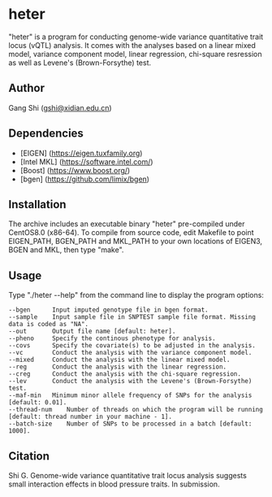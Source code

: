 # heter
"heter" is a program for conducting genome-wide variance quantitative trait locus (vQTL) analysis. It comes with the analyses based on a linear mixed model, variance component model, linear regression, chi-square resression as well as Levene's (Brown-Forsythe) test.

## Author
Gang Shi (gshi@xidian.edu.cn)

## Dependencies
+ [EIGEN] (https://eigen.tuxfamily.org)
+ [Intel MKL] (https://software.intel.com/)
+ [Boost] (https://www.boost.org/)
+ [bgen] (https://github.com/limix/bgen)

## Installation
The archive includes an executable binary "heter" pre-compiled under CentOS8.0 (x86-64). To compile from source code, edit Makefile to point EIGEN_PATH, BGEN_PATH and MKL_PATH to your own locations of EIGEN3, BGEN and MKL, then type "make".

## Usage
Type "./heter --help" from the command line to display the program options:

    --bgen		Input imputed genotype file in bgen format.
    --sample	Input sample file in SNPTEST sample file format. Missing data is coded as "NA".
    --out		Output file name [default: heter].
    --pheno		Specify the continous phenotype for analysis.
    --covs		Specify the covariate(s) to be adjusted in the analysis.
    --vc		Conduct the analysis with the variance component model.
    --mixed		Conduct the analysis with the linear mixed model.
    --reg		Conduct the analysis with the linear regression.
    --creg		Conduct the analysis with the chi-square regression.
    --lev		Conduct the analysis with the Levene's (Brown-Forsythe) test.
    --maf-min	Minimum minor allele frequency of SNPs for the analysis [default: 0.01].
    --thread-num	Number of threads on which the program will be running [default: thread number in your machine - 1].
    --batch-size	Number of SNPs to be processed in a batch [default: 1000].
    
## Citation
Shi G. Genome-wide variance quantitative trait locus analysis suggests small interaction effects in blood pressure traits. In submission.
